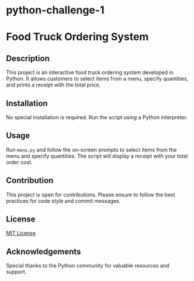 # python-challenge-1
# Food Truck Ordering System

## Description
This project is an interactive food truck ordering system developed in Python. It allows customers to select items from a menu, specify quantities, and prints a receipt with the total price.

## Installation
No special installation is required. Run the script using a Python interpreter.

## Usage
Run `menu.py` and follow the on-screen prompts to select items from the menu and specify quantities. The script will display a receipt with your total order cost.

## Contribution
This project is open for contributions. Please ensure to follow the best practices for code style and commit messages.

## License
[MIT License](LICENSE)

## Acknowledgements
Special thanks to the Python community for valuable resources and support.
